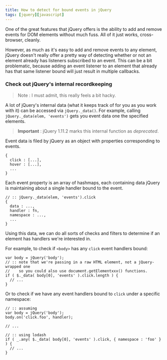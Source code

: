 ```yaml
---
title: How to detect for bound events in jQuery
tags: [jquery][javascript]
---
```


One of the great features that jQuery offers is the ability to add and remove events for DOM elements without much fuss.
All of it just works, cross-browser, cleanly.

However, as much as it's easy to add and remove events to any element, jQuery doesn't really offer a pretty way 
of detecting whether or not an element already has listeners subscribed to an event. 
This can be a bit problematic, because adding an event listener to an element that already has that same listener
bound will just result in multiple callbacks.

### Check out jQuery's internal recordkeeping

> Note : I must admit, this really feels a bit hacky. 

A lot of jQuery's internal data (what it keeps track of for you as you work with it) can be accessed via `jQuery._data()`.
For example, calling `jQuery._data(elem, 'events')` gets you event data one the specified elements.

> __Important__ : jQuery 1.11.2 marks this internal function as _deprecated_.

Event data is filed by jQuery as an object with properties corresponding to events.

```
{
  click : [...],
  hover : [...],
  ...
}
```

Each event property is an array of hashmaps, each containing data jQuery is maintaining
about a single handler bound to the event.

```
// :: jQuery._data(elem, 'events').click
{
  data : ...,
  handler : fn,
  namespace : ...,
  ...
}
```

Using this data, we can do all sorts of checks and filters to determine if an element has handlers we're interested in.

For example, to check if `<body>` has any `click` event handlers bound:

```
var body = jQuery('body');
// :: note that we're passing in a raw HTML element, not a jQuery-wrapped one
//    so you could also use document.getElementxxx() functions.
if ( $._data( body[0], 'events' ).click.length ) {
  // ...
}
```

Or to check if we have any event handlers bound to `click` under a specific namespace:

```
// :: assuming 
var body = jQuery('body');
body.on('click.foo', handler);

// ...

// :: using lodash
if ( _.any( $._data( body[0], 'events' ).click, { namespace : 'foo' } ) {
  // ...
}
```
